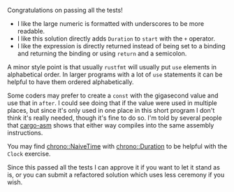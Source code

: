 Congratulations on passing all the tests!

 * I like the large numeric is formatted with underscores to be more readable.
 * I like this solution directly adds `Duration` to `start` with the `+`
   operator.
 * I like the expression is directly returned instead of being set to a binding
   and returning the binding or using `return` and a semicolon.

A minor style point is that usually `rustfmt`  will usually put `use` elements
in alphabetical order. In larger programs with a lot of `use` statements it can
be helpful to have them ordered alphabetically.

Some coders may prefer to create a `const` with the gigasecond value and use
that in `after`. I could see doing that if the value were used in multiple
places, but since it's only used in one place in this short program I don't
think it's really needed, though it's fine to do so. I'm told by several people
that [cargo-asm](https://crates.io/crates/cargo-asm) shows that either way
compiles into the same assembly instructions.

You may find 
[chrono::NaiveTime](https://docs.rs/chrono/0.4.19/chrono/naive/struct.NaiveTime.html) 
with [chrono::Duration](https://docs.rs/chrono/0.4.19/chrono/struct.Duration.html)
to be helpful with the `Clock` exercise.

Since this passed all the tests I can approve it if you want to let it stand as
is, or you can submit a refactored solution which uses less ceremony if you
wish.
